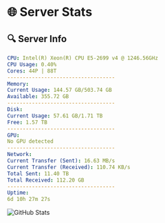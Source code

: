 # 🌐 Server Stats
## 🔍 Server Info
```yaml
CPU: Intel(R) Xeon(R) CPU E5-2699 v4 @ 1246.56GHz
CPU Usage: 0.40%
Cores: 44P | 88T
-----------------------------------
Memory:
Current Usage: 144.57 GB/503.74 GB
Available: 355.72 GB
-----------------------------------
Disk:
Current Usage: 57.61 GB/1.71 TB
Free: 1.57 TB
-----------------------------------
GPU:
No GPU detected
-----------------------------------
Network:
Current Transfer (Sent): 16.63 MB/s
Current Transfer (Received): 110.74 KB/s
Total Sent: 11.40 TB
Total Received: 112.20 GB
-----------------------------------
Uptime:
6d 10h 27m 27s
```
![GitHub Stats](https://img.shields.io/badge/Updated-2025-03-14_07:50:16-blue)